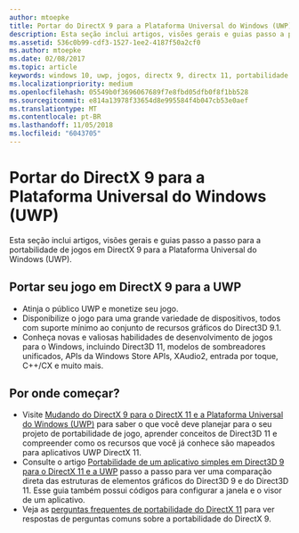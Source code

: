 ```yaml
---
author: mtoepke
title: Portar do DirectX 9 para a Plataforma Universal do Windows (UWP)
description: Esta seção inclui artigos, visões gerais e guias passo a passo para a portabilidade de jogos em DirectX 9 para a Plataforma Universal do Windows (UWP).
ms.assetid: 536c0b99-cdf3-1527-1ee2-4187f50a2cf0
ms.author: mtoepke
ms.date: 02/08/2017
ms.topic: article
keywords: windows 10, uwp, jogos, directx 9, directx 11, portabilidade
ms.localizationpriority: medium
ms.openlocfilehash: 05549b0f3696067689f7e8fbd05dfb0f8f1bb528
ms.sourcegitcommit: e814a13978f33654d8e995584f4b047cb53e0aef
ms.translationtype: MT
ms.contentlocale: pt-BR
ms.lasthandoff: 11/05/2018
ms.locfileid: "6043705"
---
```

# <a name="port-from-directx-9-to-universal-windows-platform-uwp"></a>Portar do DirectX 9 para a Plataforma Universal do Windows (UWP)



Esta seção inclui artigos, visões gerais e guias passo a passo para a portabilidade de jogos em DirectX 9 para a Plataforma Universal do Windows (UWP).

##  <a name="port-your-directx-9-game-to-uwp"></a>Portar seu jogo em DirectX 9 para a UWP


-   Atinja o público UWP e monetize seu jogo.
-   Disponibilize o jogo para uma grande variedade de dispositivos, todos com suporte mínimo ao conjunto de recursos gráficos do Direct3D 9.1.
-   Conheça novas e valiosas habilidades de desenvolvimento de jogos para o Windows, incluindo Direct3D 11, modelos de sombreadores unificados, APIs da Windows Store APIs, XAudio2, entrada por toque, C++/CX e muito mais.

## <a name="where-do-i-start"></a>Por onde começar?


-   Visite [Mudando do DirectX 9 para o DirectX 11 e a Plataforma Universal do Windows (UWP)](porting-considerations.md) para saber o que você deve planejar para o seu projeto de portabilidade de jogo, aprender conceitos de Direct3D 11 e compreender como os recursos que você já conhece são mapeados para aplicativos UWP DirectX 11.
-   Consulte o artigo [Portabilidade de um aplicativo simples em Direct3D 9 para o DirectX 11 e a UWP](walkthrough--simple-port-from-direct3d-9-to-11-1.md) passo a passo para ver uma comparação direta das estruturas de elementos gráficos do Direct3D 9 e do Direct3D 11. Esse guia também possui códigos para configurar a janela e o visor de um aplicativo.
-   Veja as [perguntas frequentes de portabilidade do DirectX 11](directx-porting-faq.md) para ver respostas de perguntas comuns sobre a portabilidade do DirectX 9.

 

 




